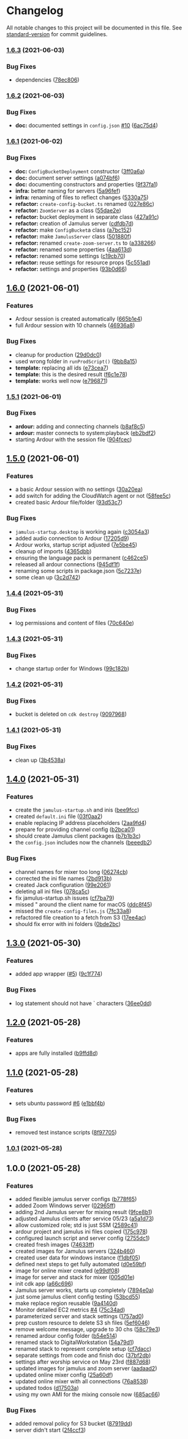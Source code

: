 # Changelog

All notable changes to this project will be documented in this file. See [standard-version](https://github.com/conventional-changelog/standard-version) for commit guidelines.

### [1.6.3](https://github.com/cabcookie/aws-jamulus/compare/v1.6.2...v1.6.3) (2021-06-03)


### Bug Fixes

* dependencies ([78ec806](https://github.com/cabcookie/aws-jamulus/commit/78ec806b593f267fae9182519e0dbd923e91b907))

### [1.6.2](https://github.com/cabcookie/aws-jamulus/compare/v1.6.1...v1.6.2) (2021-06-03)


### Bug Fixes

* **doc:** documented settings in `config.json` [#10](https://github.com/cabcookie/aws-jamulus/issues/10) ([6ac75d4](https://github.com/cabcookie/aws-jamulus/commit/6ac75d4dc53b5b262c8d3d690b6e033b1d93f583))

### [1.6.1](https://github.com/cabcookie/aws-jamulus/compare/v1.6.0...v1.6.1) (2021-06-02)


### Bug Fixes

* **doc:** `ConfigBucketDeployment` constructor ([3ff0a6a](https://github.com/cabcookie/aws-jamulus/commit/3ff0a6aa381fedd1487927690fcabf06e152eeec))
* **doc:** document server settings ([a074bf6](https://github.com/cabcookie/aws-jamulus/commit/a074bf6696151d884a4db9b9bbd6016a59f6fa7a))
* **doc:** documenting constructors and properties ([9f37fa1](https://github.com/cabcookie/aws-jamulus/commit/9f37fa1c69bad61a0ab1cf56bc6d49e79681022f))
* **infra:** better naming for servers ([5a96fef](https://github.com/cabcookie/aws-jamulus/commit/5a96fef1aa43a2663e404055a6f066e51580613d))
* **infra:** renaming of files to reflect changes ([5330a75](https://github.com/cabcookie/aws-jamulus/commit/5330a7599b29429ccfc41f248c00f0f2c1dcd1e8))
* **refactor:** `create-config-bucket.ts` renamed ([027e86c](https://github.com/cabcookie/aws-jamulus/commit/027e86c8c8d0f35c48e39278dfc94876eb47c3d5))
* **refactor:** `ZoomServer` as a class ([55dae2e](https://github.com/cabcookie/aws-jamulus/commit/55dae2eda5a4e53fbdd3ecf276b5bd4dbaa0d586))
* **refactor:** bucket deployment in separate class ([427a91c](https://github.com/cabcookie/aws-jamulus/commit/427a91ce0212f8c8384213ee8f1836717c0aed72))
* **refactor:** creation of Jamulus server ([cdfdb7d](https://github.com/cabcookie/aws-jamulus/commit/cdfdb7d955611304011faf57dccd79f03bded9d8))
* **refactor:** make `ConfigBucket`a class ([a7bc152](https://github.com/cabcookie/aws-jamulus/commit/a7bc152a1e300d9d8c4c0b7303e358085216b2e5))
* **refactor:** make `JamulusServer` class ([501880f](https://github.com/cabcookie/aws-jamulus/commit/501880f00beb0a5fca30b6a9839c8ebb61773d0c))
* **refactor:** renamed `create-zoom-server.ts` to ([a338266](https://github.com/cabcookie/aws-jamulus/commit/a338266b46b5d88da389a1dd86381d0303162e5c))
* **refactor:** renamed some properties ([4aa613d](https://github.com/cabcookie/aws-jamulus/commit/4aa613d6c2a0cae7d1ade4b30f46e94e38f865f2))
* **refactor:** renamed some settings ([c19cb70](https://github.com/cabcookie/aws-jamulus/commit/c19cb704ecd6c78bbc0bb5f26a95188c734ef6b3))
* **refactor:** reuse settings for resource props ([5c551ad](https://github.com/cabcookie/aws-jamulus/commit/5c551ad52c6810c6b55d1efbfab88cbe93a2ce86))
* **refactor:** settings and properties ([93b0d66](https://github.com/cabcookie/aws-jamulus/commit/93b0d66066deac10814089ddabb2a5b60453a532))

## [1.6.0](https://github.com/cabcookie/aws-jamulus/compare/v1.5.1...v1.6.0) (2021-06-01)


### Features

* Ardour session is created automatically ([665b1e4](https://github.com/cabcookie/aws-jamulus/commit/665b1e476e83fd72b47e9bbdcf4afe2a7589d175))
* full Ardour session with 10 channels ([46936a8](https://github.com/cabcookie/aws-jamulus/commit/46936a8cf7be56d8093ea000947e582dc8a17170))


### Bug Fixes

* cleanup for production ([29d0dc0](https://github.com/cabcookie/aws-jamulus/commit/29d0dc07887ecef1f46b1585e8bf606639f501ca))
* used wrong folder in `runProdScript()` ([9bb8a15](https://github.com/cabcookie/aws-jamulus/commit/9bb8a159bb3b6d20861d0c323dd74c5be5535a1a))
* **template:** replacing all ids ([e73cea7](https://github.com/cabcookie/aws-jamulus/commit/e73cea7c3e63fd28722082187b63b2bc56b5f98e))
* **template:** this is the desired result ([f6c1e78](https://github.com/cabcookie/aws-jamulus/commit/f6c1e785af94781b3e87e22d5978e79b29356171))
* **template:** works well now ([e796871](https://github.com/cabcookie/aws-jamulus/commit/e796871910d5c2ca140106f4d62b2af2a8e34a94))

### [1.5.1](https://github.com/cabcookie/aws-jamulus/compare/v1.5.0...v1.5.1) (2021-06-01)


### Bug Fixes

* **ardour:** adding and connecting channels ([b8af8c5](https://github.com/cabcookie/aws-jamulus/commit/b8af8c5e850758cf3c8a8a40a1b734b813be000d))
* **ardour:** master connects to system:playback ([eb2bdf2](https://github.com/cabcookie/aws-jamulus/commit/eb2bdf2251bb582d888077b48eb334ed03b356cf))
* starting Ardour with the session file ([904fcec](https://github.com/cabcookie/aws-jamulus/commit/904fcec26ae51e63e9f3c1ba320df4a761b88a38))

## [1.5.0](https://github.com/cabcookie/aws-jamulus/compare/v1.4.4...v1.5.0) (2021-06-01)


### Features

* a basic Ardour session with no settings ([30a20ea](https://github.com/cabcookie/aws-jamulus/commit/30a20eab1c20d5551497584eab7e4fe72ffd5e5e))
* add switch for adding the CloudWatch agent or not ([58fee5c](https://github.com/cabcookie/aws-jamulus/commit/58fee5cf8a62a3c43aed9750bd0a593e2f3ac117))
* created basic Ardour file/folder ([93d53c7](https://github.com/cabcookie/aws-jamulus/commit/93d53c7b7fa96a4d13b92bc81b68da017e49ee17))


### Bug Fixes

* `jamulus-startup.desktop` is working again ([c3054a3](https://github.com/cabcookie/aws-jamulus/commit/c3054a3b390ab3d161f4a5a1e62db987a8548724))
* added audio connection to Ardour ([17205d9](https://github.com/cabcookie/aws-jamulus/commit/17205d9b09a16869ae28072e01c773af56e1315b))
* Ardour works, startup script adjusted ([7e5be45](https://github.com/cabcookie/aws-jamulus/commit/7e5be45ba7d290495eef3d81b6fc9594076fbbe5))
* cleanup of imports ([4365dbb](https://github.com/cabcookie/aws-jamulus/commit/4365dbbd6a3678f8ba00032932fcf5aaa9e3f436))
* ensuring the language pack is permanent ([c462ce5](https://github.com/cabcookie/aws-jamulus/commit/c462ce554f12f5e1707aaef31effd48155c56439))
* released all ardour connections ([945df1f](https://github.com/cabcookie/aws-jamulus/commit/945df1fd6f4e0a512c88208d8ff6c18321aa43b9))
* renaming some scripts in package.json ([5c7237e](https://github.com/cabcookie/aws-jamulus/commit/5c7237e5a6faa107ac3dd5eb88cf7c7216aae400))
* some clean up ([3c2d742](https://github.com/cabcookie/aws-jamulus/commit/3c2d74236ffbf5b3956a09bac5e057708b45ecc3))

### [1.4.4](https://github.com/cabcookie/aws-jamulus/compare/v1.4.3...v1.4.4) (2021-05-31)


### Bug Fixes

* log permissions and content of files ([70c640e](https://github.com/cabcookie/aws-jamulus/commit/70c640ecd4ea6761ba380160a47187bf3dcdba70))

### [1.4.3](https://github.com/cabcookie/aws-jamulus/compare/v1.4.2...v1.4.3) (2021-05-31)


### Bug Fixes

* change startup order for Windows ([99c182b](https://github.com/cabcookie/aws-jamulus/commit/99c182bb63d71aea7d555115ebd702c31b3b2519))

### [1.4.2](https://github.com/cabcookie/aws-jamulus/compare/v1.4.1...v1.4.2) (2021-05-31)


### Bug Fixes

* bucket is deleted on `cdk destroy` ([9097968](https://github.com/cabcookie/aws-jamulus/commit/9097968f5a08c3159a7cd6c9ec57d5daec9eef2a))

### [1.4.1](https://github.com/cabcookie/aws-jamulus/compare/v1.4.0...v1.4.1) (2021-05-31)


### Bug Fixes

* clean up ([3b4538a](https://github.com/cabcookie/aws-jamulus/commit/3b4538acaf3e9c0e0cae7f18606a7adf7bd36497))

## [1.4.0](https://github.com/cabcookie/aws-jamulus/compare/v1.3.0...v1.4.0) (2021-05-31)


### Features

* create the `jamulus-startup.sh` and inis ([bee9fcc](https://github.com/cabcookie/aws-jamulus/commit/bee9fcc4d9269cc4eadc0705030c08e178cccb9e))
* created `default.ini` file ([03f0aa2](https://github.com/cabcookie/aws-jamulus/commit/03f0aa2d009242770c53e987bfb50e503ecebccb))
* enable replacing IP address placeholders ([2aa9fd4](https://github.com/cabcookie/aws-jamulus/commit/2aa9fd43499e02cff04cf2e043b17fa653077aa7))
* prepare for providing channel config ([b2bca01](https://github.com/cabcookie/aws-jamulus/commit/b2bca011602f13d15769b7f4ee3a9391f666771c))
* should create Jamulus client packages ([b7b1b3c](https://github.com/cabcookie/aws-jamulus/commit/b7b1b3c72f68225f6cf92df0484e0d426721e54b))
* the `config.json` includes now the channels ([beeedb2](https://github.com/cabcookie/aws-jamulus/commit/beeedb29a2b31d9bb040929305f22fcdf28da2ff))


### Bug Fixes

* channel names for mixer too long ([06274cb](https://github.com/cabcookie/aws-jamulus/commit/06274cb8edcf674d975723c0d2ab188068d18af4))
* corrected the ini file names ([2bd913b](https://github.com/cabcookie/aws-jamulus/commit/2bd913b8d96f22c9af869e8bb6530ce920404acb))
* created Jack configuration ([99e2061](https://github.com/cabcookie/aws-jamulus/commit/99e20616b4f807af3781293484314f8c36a74c0f))
* deleting all ini files ([078ca5c](https://github.com/cabcookie/aws-jamulus/commit/078ca5c45ed75f5ea62c0af6839ef7f1d6ddd482))
* fix jamulus-startup.sh issues ([cf7ba79](https://github.com/cabcookie/aws-jamulus/commit/cf7ba799b24bf26ebf5e761b34911d1aa34fa03d))
* missed " around the client name for macOS ([ddc8f45](https://github.com/cabcookie/aws-jamulus/commit/ddc8f45e0a930994d960b0490250c03d01910a9c))
* missed the `create-config-files.js` ([7fc33a8](https://github.com/cabcookie/aws-jamulus/commit/7fc33a87205813d7939dd65783fb810dbf12b7dd))
* refactored file creation to a fetch from S3 ([17ee4ac](https://github.com/cabcookie/aws-jamulus/commit/17ee4ac798d7568bedebba54f0145d5fcf7cf329))
* should fix error with ini folders ([0bde2bc](https://github.com/cabcookie/aws-jamulus/commit/0bde2bccbf48caf76dbec9b6d5496732f8536146))

## [1.3.0](https://github.com/cabcookie/aws-jamulus/compare/v1.2.0...v1.3.0) (2021-05-30)


### Features

* added app wrapper ([#5](https://github.com/cabcookie/aws-jamulus/issues/5)) ([9c1f774](https://github.com/cabcookie/aws-jamulus/commit/9c1f774f008c8ac2289ec2d0475dae21a5e7b75d))


### Bug Fixes

* log statement should not have \` characters ([36ee0dd](https://github.com/cabcookie/aws-jamulus/commit/36ee0ddb499c3f6553bf1a26e309b2551dff7275))

## [1.2.0](https://github.com/cabcookie/aws-jamulus/compare/v1.1.0...v1.2.0) (2021-05-28)


### Features

* apps are fully installed ([b9ffd8d](https://github.com/cabcookie/aws-jamulus/commit/b9ffd8de612511c5e8a5be47f2553b8dc951d26a))

## [1.1.0](https://github.com/cabcookie/aws-jamulus/compare/v1.0.1...v1.1.0) (2021-05-28)


### Features

* sets ubuntu password [#6](https://github.com/cabcookie/aws-jamulus/issues/6) ([e1bbf4b](https://github.com/cabcookie/aws-jamulus/commit/e1bbf4bdd53936b0dde3cc680d566f2650d2cb28))


### Bug Fixes

* removed test instance scripts ([8f97705](https://github.com/cabcookie/aws-jamulus/commit/8f977054defa50b9eef18f848a80b7650e7bcce3))

### [1.0.1](https://github.com/cabcookie/aws-jamulus/compare/v1.0.0...v1.0.1) (2021-05-28)

## 1.0.0 (2021-05-28)


### Features

* added flexible jamulus server configs ([b778f65](https://github.com/cabcookie/aws-jamulus/commit/b778f65cc8a957839cd295c5fa5fc59bfe1d10ab))
* added Zoom Windows server ([02965ff](https://github.com/cabcookie/aws-jamulus/commit/02965ffc5802e1c9c9299111b26e4b2a64cb6a19))
* adding 2nd Jamulus server for mixing result ([9fce8b1](https://github.com/cabcookie/aws-jamulus/commit/9fce8b10219b6eae5c2ed3c377f6701b89630fe5))
* adjusted Jamulus clients after service 05/23 ([a5a1d73](https://github.com/cabcookie/aws-jamulus/commit/a5a1d7371b8eb4799efbac8f374c01cdd376996d))
* allow customized role; std is just SSM ([2589c41](https://github.com/cabcookie/aws-jamulus/commit/2589c41298e38836163b6e9cb48bc6a97993e1a3))
* ardour project and jamulus ini files copied ([175c978](https://github.com/cabcookie/aws-jamulus/commit/175c97837fd7eaacc7648122a11528e388852252))
* configured launch script and server config ([2755dc1](https://github.com/cabcookie/aws-jamulus/commit/2755dc1a7fae3dca95c947939c493b92fac552d4))
* created fresh images ([74633ff](https://github.com/cabcookie/aws-jamulus/commit/74633ff2bc4d05bbe80d6cd6655a9101ef9d59a2))
* created images for Jamulus servers ([324b460](https://github.com/cabcookie/aws-jamulus/commit/324b460aa010f7baf6c8a3288f20485e7a70f77d))
* created user data for windows instance ([f1dbf05](https://github.com/cabcookie/aws-jamulus/commit/f1dbf054c6fee42b98b832441a94483fedd3ce75))
* defined next steps to get fully automated ([d0e59bf](https://github.com/cabcookie/aws-jamulus/commit/d0e59bf24d96c799bd4f4a2505b21f922324ccc0))
* image for online mixer created ([e99df08](https://github.com/cabcookie/aws-jamulus/commit/e99df08401fe88bc18831ffa7e50fad869404768))
* image for server and stack for mixer ([005d01e](https://github.com/cabcookie/aws-jamulus/commit/005d01e6aa2672b0c7c6176fad5ef428948acfc2))
* init cdk app ([a66c696](https://github.com/cabcookie/aws-jamulus/commit/a66c6969359fb048557b2655f5256b37f5184719))
* Jamulus server works, starts up completely ([7894e0a](https://github.com/cabcookie/aws-jamulus/commit/7894e0aae4aadf491140428982a2a048d3e65fe2))
* just some jamulus client config testing ([53bcd55](https://github.com/cabcookie/aws-jamulus/commit/53bcd55716fca4825276cd515d84ab859c8edf82))
* make replace region reusable ([9a4140d](https://github.com/cabcookie/aws-jamulus/commit/9a4140dac4f8d45d5196b4cdec4fa271f3fa250f))
* Monitor detailed EC2 metrics [#4](https://github.com/cabcookie/aws-jamulus/issues/4) ([75c34ad](https://github.com/cabcookie/aws-jamulus/commit/75c34adb61a4b86954b3a9c942eb51977e175003))
* parameterized server and stack settings ([1757ad0](https://github.com/cabcookie/aws-jamulus/commit/1757ad052a125f62739e0a5900089acc15d104d4))
* prep custom resource to delete S3 sh files ([5ef6046](https://github.com/cabcookie/aws-jamulus/commit/5ef6046ac114ceeb2274a57afd7636f14d541cf7))
* remove welcome message, upgrade to 30 chs ([58c79e3](https://github.com/cabcookie/aws-jamulus/commit/58c79e3b968b0715172c95d481c936a434813747))
* renamed ardour config folder ([b54e514](https://github.com/cabcookie/aws-jamulus/commit/b54e5146ae73b7e99914f6bd2dffee8c3b0add2f))
* renamed stack to DigitalWorkstation ([54a79d1](https://github.com/cabcookie/aws-jamulus/commit/54a79d160be97b252fb34aed42f0a97561c95961))
* renamed stack to represent complete setup ([cf7dacc](https://github.com/cabcookie/aws-jamulus/commit/cf7dacc4b947ae37477d70f85350cb30970f852e))
* separate settings from code and finish doc ([37bf2db](https://github.com/cabcookie/aws-jamulus/commit/37bf2db74e77ffb36dc09e6a8181a0fca1c22a04))
* settings after worship service on May 23rd ([f887d68](https://github.com/cabcookie/aws-jamulus/commit/f887d688e2b40c0e4a993c32260554db88b88aa2))
* updated images for jamulus and zoom server ([aadaad2](https://github.com/cabcookie/aws-jamulus/commit/aadaad21bb09df2c6fdb10779471922162421729))
* updated online mixer config ([25a60df](https://github.com/cabcookie/aws-jamulus/commit/25a60df3b9c564dee80a4a799457a30fd0dbc1c8))
* updated online mixer with all connections ([76a8538](https://github.com/cabcookie/aws-jamulus/commit/76a85380c040055a9f58cd4c9d6b594956bad758))
* updated todos ([d17503a](https://github.com/cabcookie/aws-jamulus/commit/d17503a13abefd7fc068b50b653b652cd287fde6))
* using my own AMI for the mixing console now ([685ac66](https://github.com/cabcookie/aws-jamulus/commit/685ac66c445463677d52c1118414a12d854e5e94))


### Bug Fixes

* added removal policy for S3 bucket ([87919dd](https://github.com/cabcookie/aws-jamulus/commit/87919dde1d1df5be8e1e684c09faec0f1df2f7f2))
* server didn't start ([2f4ccf3](https://github.com/cabcookie/aws-jamulus/commit/2f4ccf30666f1cb3a024a457f60f070d65e065cf))
